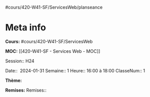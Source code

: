 #cours/420-W41-SF/ServicesWeb/planseance
# Meta info
**Cours:** #cours/420-W41-SF/ServicesWeb

**MOC:** [[420-W41-SF - Services Web - MOC]]

Session:: H24

Date::  2024-01-31
Semaine:: 1
Heure:: 16:00 à 18:00
ClasseNum:: 1


**Thème:**


**Remises:**
Remises:: 